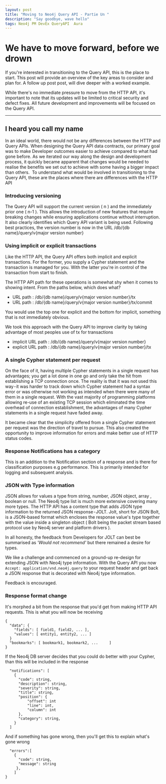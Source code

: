 ```yaml
---
layout: post
title: "Moving to Neo4j Query API - Partie Un "
description: "Say goodbye, wave hello"
tags: Neo4j PM DevEx QueryAPI  Aura
---
```



# We have to move forward, before we drown

If you're interested in transitioning to the Query API, this is the place to start. This post will provide an overview of the key areas to consider and plan for. A follow up post post, will dive deeper with a worked example.  

While there's no immediate pressure to move from the HTTP API, it's important to note that its updates will be limited to critical security and defect fixes. All future development and improvements will be focused on the Query API.

---
## I heard you call my name
In an ideal world, there would not be any differences between the HTTP and Query APIs. When designing the Query API data contracts, our primary goal was to make Developer outcomes easier to achieve compared to what had gone before. As we iterated our way along the design and development process, it quickly became apparent that changes would be needed to realise the benefits we set out to achieve with some having a bigger impact than others.  To understand what would be involved in transitioning to the Query API, these are the places where there are differences with the HTTP API

### Introducing versioning
The Query API will support the current version ( n ) and the immediately prior one ( n-1 ). This allows the introduction of new features that require breaking changes while ensuring applications continue without interruption. It also clearly identifies which Query API variant is being used. Following best practices, the version number is now in the URL
/db/{db name}/query/v{major version number}

### Using implicit or explicit transactions
Like the HTTP API, the Query API offers both implicit and explicit transactions. For the former, you supply a Cypher statement and the transaction is managed for you. With the latter you're in control of the transaction from start to finish.

The HTTP API path for these operations is somewhat shy when it comes to showing intent. From the paths below, which does what?

- URL path : /db/{db name}/query/v{major version number}/tx
- URL path : /db/{db name}/query/v{major version number}/tx/commit

You would use the top one for explicit and the bottom for implicit, something that is not immediately obvious.

We took this approach with the Query API to improve clarity by taking advantage of most peoples use of tx for transactions

- implicit URL path : /db/{db name}/query/v{major version number}
- explicit URL path : /db/{db name}/query/v{major version number}/tx

### A single Cypher statement per request
On the face of it, having multiple Cypher statements in a single request has advantages; you get a lot done in one go and only take the hit from establishing a TCP connection once. The reality is that it was not used this way - it was harder to track down which Cypher statement had a syntax error or was otherwise not working as intended when there were many of them in a single request. With the vast majority of programming platforms allowing re-use of an existing TCP session which eliminated the time overhead of connection establishment, the advantages of many Cypher statements in a single request have faded away.

It became clear that the simplicity offered from a single Cypher statement per request was the direction of travel to pursue. This also created the opportunity to improve information for errors and make better use of HTTP status codes.

### Response Notifications has a category
This is an addition to the Notification section of a response and is there for classification purposes e.g performance. This is primarily intended for logging and subsequent analysis.

### JSON with Type information
JSON allows for values a type from string, number, JSON object, array , boolean or null. The Neo4j type list is much more extensive covering many more types. The HTTP API has a content type that adds JSON type information to the returned JSON response - JOLT. Jolt, short for JSON Bolt, is a JSON-based format which encloses the response value's type together with the value inside a singleton object ( Bolt being the packet stream based protocol use by Neo4j server and platform drivers ).

In all honesty, the feedback from Developers for JOLT can best be summarised as _'Would not recommend'_ but there remained a desire for types.  

We like a challenge and commenced on a ground-up re-design for extending JSON with Neo4j type information. With the Query API you now ```Accept: application/vnd.neo4j.query``` to your request header and get back a JSON response that is decorated with Neo4j type information.

Feedback is encouraged.

### Response format change
It's morphed a bit from the response that you'd get from making HTTP API requests.  This is what you will now be receiving

```
{
  "data": {
    "fields": [ field1, field2, ... ],
    "values": [ entity1, entity2, ... ]
  }
  "bookmarks": [ bookmark1, bookmark2, ...     ]
}
```

If the Neo4j DB server decides that you could do better with your Cypher, than this will be included in the response

```
  "notifications": [
    {
      "code": string,
      "description": string,
      "severity": string,
      "title": string,
      "position": {
          "offset": int
          "line": int,
          "column": int
      },
      "category": string,
    }
  ]
```

And if something has gone wrong, then you'll get this to explain what's gone wrong

```
  "errors":[
    { 
      "code": string,
      "message": string
     },
    ]
}

```
